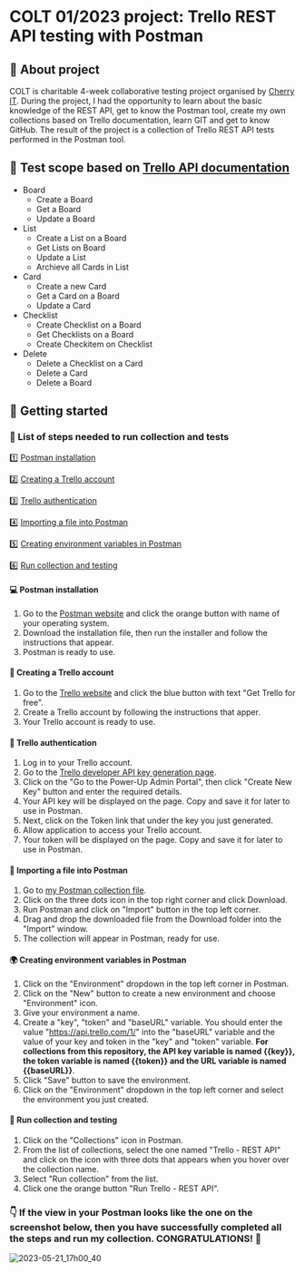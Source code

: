 # COLT 01/2023 project: Trello REST API testing with Postman

## :information_desk_person: About project

COLT is charitable 4-week collaborative testing project organised by [Cherry IT](http://cherry-it.pl/podsumowanie-colt-1-2023/). During the project, I had the opportunity to learn about the basic knowledge of the REST API, get to know the Postman tool, create my own collections based on Trello documentation, learn GIT and get to know GitHub. The result of the project is a collection of Trello REST API tests performed in the Postman tool.

## :mag_right: Test scope based on [Trello API documentation](https://developer.atlassian.com/cloud/trello/rest/api-group-actions/)

- Board
  - Create a Board
  - Get a Board
  - Update a Board
- List
  - Create a List on a Board
  - Get Lists on Board
  - Update a List
  - Archieve all Cards in List
- Card
  - Create a new Card
  - Get a Card on a Board
  - Update a Card
- Checklist
  - Create Checklist on a Board
  - Get Checklists on a Board
  - Create Checkitem on Checklist
- Delete
  - Delete a Checklist on a Card
  - Delete a Card 
  - Delete a Board

## :rocket: Getting started

### :pushpin: List of steps needed to run collection and tests

1️⃣ [Postman installation](#one)

:two: [Creating a Trello account](#two)

:three: [Trello authentication](#three)

:four: [Importing a file into Postman](#four)

:five: [Creating environment variables in Postman](#five)

:six: [Run collection and testing](#six)

#### <a name="one">:computer: Postman installation</a>

1. Go to the [Postman website](https://www.postman.com/downloads/) and click the orange button with name of your operating system.
2. Download the installation file, then run the installer and follow the instructions that appear.
3. Postman is ready to use.
    
#### <a name="two">:date: Creating a Trello account</a>

1. Go to the [Trello website](https://trello.com/) and click the blue button with text "Get Trello for free".
2. Create a Trello account by following the instructions that apper.
3. Your Trello account is ready to use.

#### <a name="three">:key: Trello authentication</a>

1. Log in to your Trello account.
2. Go to the [Trello developer API key generation page](https://trello.com/app-key).
3. Click on the "Go to the Power-Up Admin Portal", then click "Create New Key" button and enter the required details.
4. Your API key will be displayed on the page. Copy and save it for later to use in Postman.
5. Next, click on the Token link that under the key you just generated.
6. Allow application to access your Trello account.
7. Your token will be displayed on the page. Copy and save it for later to use in Postman.

#### <a name="four">:open_file_folder: Importing a file into Postman</a>

1. Go to [my Postman collection file](https://github.com/k-czekaj/Trello_REST_API/blob/main/Trello%20-%20REST%20API.postman_collection.json).
2. Click on the three dots icon in the top right corner and click Download.
3. Run Postman and click on "Import" button in the top left corner.
4. Drag and drop the downloaded file from the Download folder into the "Import" window.
5. The collection will appear in Postman, ready for use.   

#### <a name="five">:earth_africa: Creating environment variables in Postman</a>

1. Click on the "Environment" dropdown in the top left corner in Postman.
2. Click on the "New" button to create a new environment and choose "Environment" icon.
3. Give your environment a name.
4. Create a "key", "token" and "baseURL" variable. You should enter the value "https://api.trello.com/1/" into the "baseURL" variable and the value of your key and token in the "key" and "token" variable. **For collections from this repository, the API key variable is named {{key}}, the token variable is named {{token}} and the URL variable is named {{baseURL}}**.
5. Click "Save" button to save the environment.
6. Click on the "Environment" dropdown in the top left corner and select the environment you just created.

#### <a name="six">:runner: Run collection and testing</a>

1. Click on the "Collections" icon in Postman.
2. From the list of collections, select the one named "Trello - REST API" and click on the icon with three dots that appears when you hover over the collection name.
3. Select "Run collection" from the list.
4. Click one the orange button "Run Trello - REST API".

### :point_down: If the view in your Postman looks like the one on the screenshot below, then you have successfully completed all the steps and run my collection. CONGRATULATIONS! :clap:

![2023-05-21_17h00_40](https://github.com/k-czekaj/Trello_REST_API/assets/122294284/b99d7fa1-1199-4846-a95e-a2473926df8d)


